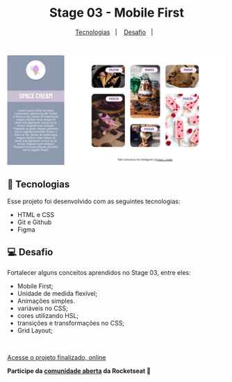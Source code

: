 <h1 align="center"> Stage 03 - Mobile First </h1>

<p align="center">
  <a href="#-tecnologias">Tecnologias</a>&nbsp;&nbsp;&nbsp;|&nbsp;&nbsp;&nbsp;
  <a href="#-projeto">Desafio</a>&nbsp;&nbsp;&nbsp;|&nbsp;&nbsp;&nbsp;
</p>

<br>

  <p align="center">
    <img alt="Desafio mobile first" src="assets/images/desktop.png" width="auto">
  </p>

## 🚀 Tecnologias

Esse projeto foi desenvolvido com as seguintes tecnologias:

- HTML e CSS
- Git e Github
- Figma

## 💻 Desafio

Fortalecer alguns conceitos aprendidos no Stage 03, entre eles:

- Mobile First;
- Unidade de medida flexível;
- Animações simples.
- variáveis no CSS;
- cores utilizando HSL;
- transições e transformações no CSS;
- Grid Layout;

<br>

[Acesse o projeto finalizado, online](https://spacecreamm.netlify.app/)

**Participe da  [comunidade aberta](https://discord.gg/Ns86RQyVH8) da Rocketseat 👋**